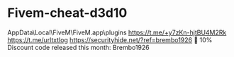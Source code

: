# Fivem-cheat-d3d10
AppData\Local\FiveM\FiveM.app\plugins
https://t.me/+y7zKn-hjtBU4M2Rk
https://t.me/urltxtlog
https://securityhide.net/?ref=brembo1926
👑 10% Discount code released this month: Brembo1926
